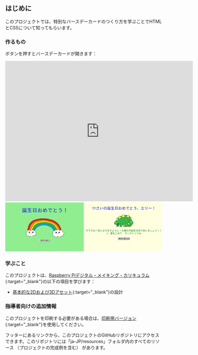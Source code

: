 ## はじめに

このプロジェクトでは、特別なバースデーカードのつくり方を学ぶことでHTMLとCSSについて知ってもらいます。

### 作るもの

ボタンを押すとバースデーカードが開きます：

<div class="trinket">
  <iframe src="https://trinket.io/embed/html/465ce55edb?outputOnly=true&start=result" width="600" height="450" frameborder="0" marginwidth="0" marginheight="0" allowfullscreen>
  </iframe>
  <img src="images/birthday-final.png">
</div>

### 学ぶこと

このプロジェクトは、[Raspberry Piデジタル・メイキング・カリキュラム](http://rpf.io/curriculum){:target="_blank"}の以下の項目を学びます：

+ [基本的な2Dおよび3Dアセット](https://www.raspberrypi.org/curriculum/design/creator){:target="_blank"}の設計

### 指導者向けの追加情報

このプロジェクトを印刷する必要がある場合は、[印刷用バージョン](https://projects.raspberrypi.org/ja-JP/projects/happy-birthday/print){:target="_blank"}を使用してください。

フッターにあるリンクから、このプロジェクトのGitHubリポジトリにアクセスできます。このリポジトリには「ja-JP/resources」フォルダ内のすべてのリソース （プロジェクトの完成例を含む） があります。